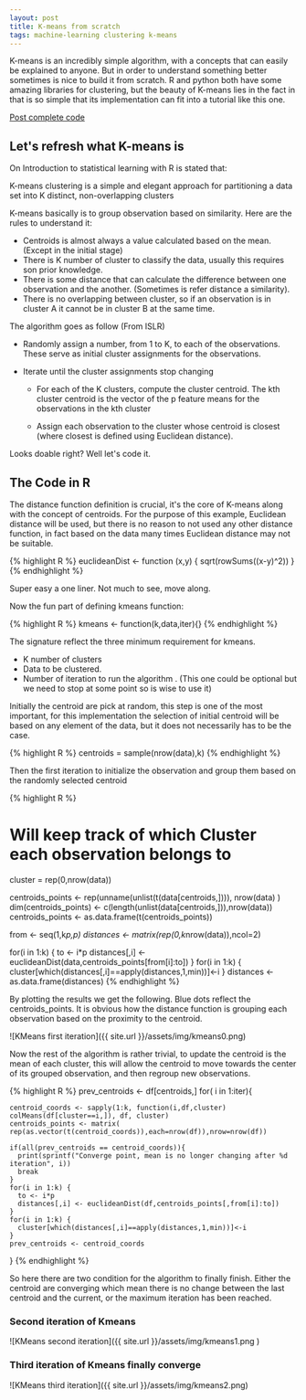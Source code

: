 ```yaml
---
layout: post
title: K-means from scratch
tags: machine-learning clustering k-means
---
```

K-means is an incredibly simple algorithm, with a concepts that can easily be explained to anyone. But in order to understand something better sometimes is nice to build it from scratch. R and python both have some amazing libraries for clustering, but the beauty of K-means lies in the fact in that is so simple that its implementation can fit into a tutorial like this one.

[Post complete code](https://github.com/necronet/Rbasic/blob/master/clustering/kmeans.R)

## Let's refresh what K-means is

On Introduction to statistical learning with R is stated that:

  K-means clustering is a simple and elegant approach for partitioning a
  data set into K distinct, non-overlapping clusters

K-means basically is to group observation based on similarity. Here are the rules to understand it:

- Centroids is almost always a value calculated based on the mean. (Except in the initial stage)
- There is K number of cluster to classify the data, usually this requires son prior knowledge.
- There is some distance that can calculate the difference between one observation and the another. (Sometimes is refer distance a similarity).
- There is no overlapping between cluster, so if an observation is in cluster A it cannot be in cluster B at the same time.

The algorithm goes as follow (From ISLR)

-  Randomly assign a number, from 1 to K, to each of the observations. These serve as initial cluster assignments for the observations.

- Iterate until the cluster assignments stop changing
    - For each of the K clusters, compute the cluster centroid. The
    kth cluster centroid is the vector of the p feature means for the
    observations in the kth cluster

    - Assign each observation to the cluster whose centroid is closest
      (where closest is defined using Euclidean distance).


Looks doable right? Well let's code it.

## The Code in R

The distance function definition is crucial, it's the core of K-means along with the concept of centroids. For the purpose of this example, Euclidean distance will be used, but there is no reason to not used any other distance function, in fact based on the data many times Euclidean distance may not be suitable.

{% highlight R %}
  euclideanDist <- function (x,y) {
    sqrt(rowSums((x-y)^2))
  }
{% endhighlight %}

Super easy a one liner. Not much to see, move along.

Now the fun part of defining kmeans function:

{% highlight R %}
  kmeans <- function(k,data,iter){}
{% endhighlight %}

The signature reflect the three minimum requirement for kmeans.

- K number of clusters
- Data to be clustered.
- Number of iteration to run the algorithm . (This one could be optional but we need to stop at some point so is wise to use it)

Initially the centroid are pick at random, this step is one of the most important, for this implementation the selection of initial centroid will be based on any element of the data, but it does not necessarily has to be the case.

{% highlight R %}
  centroids = sample(nrow(data),k)
{% endhighlight %}

Then the first iteration to initialize the observation and group them based on the randomly selected centroid

{% highlight R %}
  # Will keep track of which Cluster each observation belongs to
  cluster = rep(0,nrow(data))

  centroids_points <- rep(unname(unlist(t(data[centroids,]))), nrow(data) )
  dim(centroids_points) <- c(length(unlist(data[centroids,])),nrow(data))
  centroids_points <- as.data.frame(t(centroids_points))

  from <- seq(1,k*p,p)
  distances <- matrix(rep(0,k*nrow(data)),ncol=2)

  for(i in 1:k) {
    to <- i*p
    distances[,i] <- euclideanDist(data,centroids_points[from[i]:to])
  }
  for(i in 1:k) {
    cluster[which(distances[,i]==apply(distances,1,min))]<-i
  }
  distances <- as.data.frame(distances)
{% endhighlight %}

By plotting the results we get the following. Blue dots reflect the centroids_points. It is obvious how the distance function is grouping each observation based on the proximity to the centroid.

![KMeans first iteration]({{ site.url }}/assets/img/kmeans0.png)

Now the rest of the algorithm is rather trivial, to update the centroid is the mean of each cluster, this will allow the centroid to move towards the center of its grouped observation, and then regroup new observations.

{% highlight R %}
prev_centroids <- df[centroids,]
  for( i in 1:iter){

    centroid_coords <- sapply(1:k, function(i,df,cluster) colMeans(df[cluster==i,]), df, cluster)
    centroids_points <- matrix( rep(as.vector(t(centroid_coords)),each=nrow(df)),nrow=nrow(df))

    if(all(prev_centroids == centroid_coords)){
      print(sprintf("Converge point, mean is no longer changing after %d iteration", i))
      break
    }
    for(i in 1:k) {
      to <- i*p
      distances[,i] <- euclideanDist(df,centroids_points[,from[i]:to])
    }
    for(i in 1:k) {
      cluster[which(distances[,i]==apply(distances,1,min))]<-i
    }
    prev_centroids <- centroid_coords

  }
{% endhighlight %}

So here there are two condition for the algorithm to finally finish. Either the centroid are converging which mean there is no change between the last centroid and the current, or the maximum iteration has been reached.

### Second iteration of Kmeans

![KMeans second iteration]({{ site.url }}/assets/img/kmeans1.png )

### Third iteration of Kmeans finally converge

![KMeans third iteration]({{ site.url }}/assets/img/kmeans2.png)
